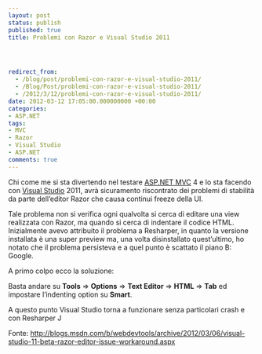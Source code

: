```yaml
---
layout: post
status: publish
published: true
title: Problemi con Razor e Visual Studio 2011




redirect_from: 
  - /blog/post/problemi-con-razor-e-visual-studio-2011/
  - /Blog/Post/problemi-con-razor-e-visual-studio-2011/
  - /2012/3/12/problemi-con-razor-e-visual-studio-2011/
date: 2012-03-12 17:05:00.000000000 +00:00
categories:
- ASP.NET
tags:
- MVC
- Razor
- Visual Studio
- ASP.NET
comments: true
---
```

<p>Chi come me si sta divertendo nel testare <a title="ASP.NET MVC" href="http://tostring.it/tags/archive/mvc" target="_blank">ASP.NET MVC</a> 4 e lo sta facendo con <a title="Visual Studio" href="http://tostring.it/tags/archive/visual+studio" target="_blank">Visual Studio</a> 2011, avrà sicuramento riscontrato dei problemi di stabilità da parte dell’editor Razor che causa continui freeze della UI.</p>  <p>Tale problema non si verifica ogni qualvolta si cerca di editare una view realizzata con Razor, ma quando si cerca di indentare il codice HTML.    <br />Inizialmente avevo attribuito il problema a Resharper, in quanto la versione installata è una super preview ma, una volta disinstallato quest’ultimo, ho notato che il problema persisteva e a quel punto è scattato il piano B: Google.</p>  <p>A primo colpo ecco la soluzione:</p>  <p>Basta andare su <strong>Tools</strong> =&gt; <strong>Options</strong> =&gt; <strong>Text Editor</strong> =&gt; <strong>HTML</strong> =&gt; <strong>Tab</strong> ed impostare l’indenting option su <strong>Smart</strong>.</p>  <p>A questo punto Visual Studio torna a funzionare senza particolari crash e con Resharper J</p>  <p>Fonte: <a href="http://blogs.msdn.com/b/webdevtools/archive/2012/03/06/visual-studio-11-beta-razor-editor-issue-workaround.aspx">http://blogs.msdn.com/b/webdevtools/archive/2012/03/06/visual-studio-11-beta-razor-editor-issue-workaround.aspx</a></p>
